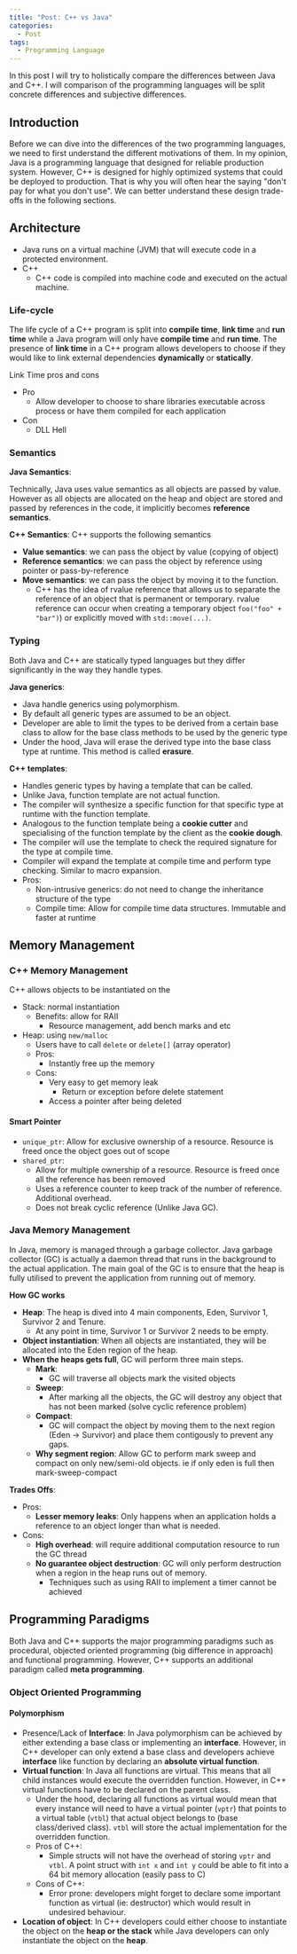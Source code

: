 ```yaml
---
title: "Post: C++ vs Java"
categories:
  - Post
tags:
  - Programming Language
---
```


In this post I will try to holistically compare the differences between Java and C++.
I will comparison of the programming languages will be split concrete differences and
subjective differences.

## Introduction

Before we can dive into the differences of the two programming languages, we need to
first understand the different motivations of them. In my opinion, Java is a programming
language that designed for reliable production system. However, C++ is designed for highly
optimized systems that could be deployed to production. That is why you will often hear
the saying "don't pay for what you don't use". We can better understand these design
trade-offs in the following sections.

## Architecture

* Java runs on a virtual machine (JVM) that will execute code in a protected environment.
* C++
  * C++ code is compiled into machine code and executed on the actual machine.

### Life-cycle

The life cycle of a C++ program is split into **compile time**, **link time** and **run time**
while a Java program will only have **compile time** and **run time**. The presence of **link time**
in a C++ program allows developers to choose if they would like to link external dependencies **dynamically**
or **statically**.

Link Time pros and cons
* Pro
  * Allow developer to choose to share libraries executable across process or have them compiled 
  for each application
* Con
  * DLL Hell

### Semantics

**Java Semantics**:

Technically, Java uses value semantics as all objects are passed by value. However as all objects are
allocated on the heap and object are stored and passed by references in the code, it implicitly becomes
**reference semantics**.


**C++ Semantics**: C++ supports the following semantics

* **Value semantics**: we can pass the object by value (copying of object)
* **Reference semantics**: we can pass the object by reference using pointer or pass-by-reference
* **Move semantics**: we can pass the object by moving it to the function.
  * C++ has the idea of rvalue reference that allows us to separate the reference of an object that
  is permanent or temporary. rvalue reference can occur when creating a temporary object
  `foo("foo" + "bar")`) or explicitly moved with `std::move(...)`.


### Typing

Both Java and C++ are statically typed languages but they differ significantly in the way
they handle types.

**Java generics**:

* Java handle generics using polymorphism.
* By default all generic types are assumed to be an object.
* Developer are able to limit the types to be derived from a certain base class
to allow for the base class methods to be used by the generic type
* Under the hood, Java will erase the derived type into the base class type at runtime.
This method is called **erasure**.

**C++ templates**:

* Handles generic types by having a template that can be called.
* Unlike Java, function template are not actual function.
* The compiler will synthesize a specific function for that specific type at runtime with the function template.
* Analogous to the function template being a **cookie cutter** and specialising of the function template
by the client as the **cookie dough**.
* The compiler will use the template to check the required signature for the type at compile
time.
* Compiler will expand the template at compile time and perform type checking. Similar to macro expansion.
* Pros:
  * Non-intrusive generics: do not need to change the inheritance structure of the type
  * Compile time: Allow for compile time data structures. Immutable and faster at runtime



## Memory Management

### C++ Memory Management

C++ allows objects to be instantiated on the
* Stack: normal instantiation
  * Benefits: allow for RAII
    * Resource management, add bench marks and etc
* Heap: using `new/malloc`
  * Users have to call `delete` or `delete[]` (array operator)
  * Pros:
    * Instantly free up the memory
  * Cons:
    * Very easy to get memory leak
      * Return or exception before delete statement
    * Access a pointer after being deleted

#### Smart Pointer

* `unique_ptr`: Allow for exclusive ownership of a resource. Resource is freed once the object goes out of scope
* `shared_ptr`:
  * Allow for multiple ownership of a resource. Resource is freed once all the reference has been removed
  * Uses a reference counter to keep track of the number of reference. Additional overhead.
  * Does not break cyclic reference (Unlike Java GC).

### Java Memory Management

In Java, memory is managed through a garbage collector. Java garbage collector (GC) is actually a daemon
thread that runs in the background to the actual application. The main goal of the GC
is to ensure that the heap is fully utilised to prevent the application from running out
of memory.

**How GC works**
* **Heap**: The heap is dived into 4 main components, Eden, Survivor 1, Survivor 2 and Tenure.
  * At any point in time, Survivor 1 or Survivor 2 needs to be empty.
* **Object instantiation**: When all objects are instantiated, they will be allocated into the
Eden region of the heap.
* **When the heaps gets full**, GC will perform three main steps.
  * **Mark**:
    * GC will traverse all objects mark the visited objects
  * **Sweep**:
    * After marking all the objects, the GC will destroy any object that has not been marked (solve cyclic reference problem)
  * **Compact**:
    * GC will compact the object by moving them to the next region (Eden -> Survivor) and place them 
    contigously to prevent any gaps.
  * **Why segment region**: Allow GC to perform mark sweep and compact on only
  new/semi-old objects. ie if only eden is full then mark-sweep-compact

**Trades Offs**:
* Pros:
  * **Lesser memory leaks**: Only happens when an application holds a reference to an object
  longer than what is needed.
* Cons:
  * **High overhead**: will require additional computation resource to run the GC thread 
  * **No guarantee object destruction**: GC will only perform destruction when a region
  in the heap runs out of memory.
    * Techniques such as using RAII to implement a timer cannot be achieved

## Programming Paradigms

Both Java and C++ supports the major programming paradigms such as procedural,
objected oriented programming (big difference in approach) and functional
programming. However, C++ supports an additional paradigm called
**meta programming**.

### Object Oriented Programming

#### Polymorphism

* Presence/Lack of **Interface**: In Java polymorphism can be achieved by either
extending a base class or implementing an **interface**. However, in C++ developer
can only extend a base class and developers achieve **interface** like function by
declaring an **absolute virtual function**.
* **Virtual function**: In Java all functions are virtual. This means that all child
instances would execute the overridden function. However, in C++ virtual functions
have to be declared on the parent class.
  * Under the hood, declaring all functions as virtual would mean that every instance
  will need to have a virtual pointer (`vptr`) that points to a virtual table (`vtbl`)
  that actual object belongs to (base class/derived class). `vtbl` will store the actual
  implementation for the overridden function.
  * Pros of C++:
    * Simple structs will not have the overhead of storing `vptr` and `vtbl`. A point struct
    with `int x` and `int y` could be able to fit into a 64 bit memory allocation (easily pass to C) 
  * Cons of C++:
    * Error prone: developers might forget to declare some important function as virtual (ie: destructor)
    which would result in undesired behaviour.
* **Location of object**: In C++ developers could either choose to instantiate the object on the
  **heap or the stack** while Java developers can only instantiate the object on the **heap**.

